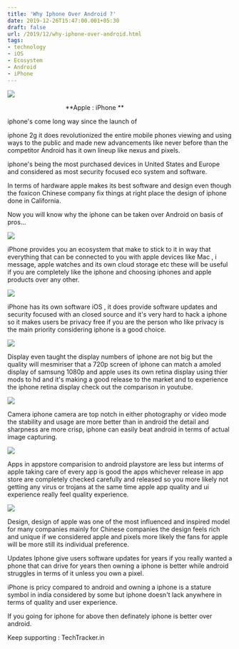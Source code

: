 ```yaml
---
title: 'Why Iphone Over Android ?'
date: 2019-12-26T15:47:00.001+05:30
draft: false
url: /2019/12/why-iphone-over-android.html
tags: 
- technology
- iOS
- Ecosystem
- Android
- iPhone
---
```


  

 [![](https://lh3.googleusercontent.com/-8VL1wEwgr6g/XghG-QkLzgI/AAAAAAAAAQ4/7KcWqRrQJFgFuMZT6QL1ZebGpfnWvWcdACLcBGAsYHQ/s1600/1577600757271879-0.png)](https://lh3.googleusercontent.com/-8VL1wEwgr6g/XghG-QkLzgI/AAAAAAAAAQ4/7KcWqRrQJFgFuMZT6QL1ZebGpfnWvWcdACLcBGAsYHQ/s1600/1577600757271879-0.png) 

                                 **Apple : iPhone **

  

iphone's come long way since the launch of  

iphone 2g it does revolutionized the entire mobile phones viewing and using ways to the public and made new advancements like never before than the competitor Android has it own lineup like nexus and pixels.  

  

iphone's being the most purchased devices in United States and Europe and considered as most security focused eco system and software.

  

In terms of hardware apple makes its best software and design even though the foxicon Chinese company fix things at right place the design of iphone done in California.

  

Now you will know why the iphone can be taken over Android on basis of pros...  
  

[![](https://1.bp.blogspot.com/-TOE7L8vbhuk/XgohTuvpr0I/AAAAAAAAAYY/o81xy3lnGosEYfLIglLTfE7ZdpbJyPz9gCLcBGAsYHQ/s320/IMG_20191230_213851_636.jpg)](https://1.bp.blogspot.com/-TOE7L8vbhuk/XgohTuvpr0I/AAAAAAAAAYY/o81xy3lnGosEYfLIglLTfE7ZdpbJyPz9gCLcBGAsYHQ/s1600/IMG_20191230_213851_636.jpg)

  

  

iPhone provides you an ecosystem that make to stick to it in way that everything that can be connected to you with apple devices like Mac , i message, apple watches and its own cloud storage etc these will be useful if you are completely like the iphone and choosing iphones and apple products over any other.  
  

[![](https://1.bp.blogspot.com/-e4LzEJdj9NQ/XgohmdKv8LI/AAAAAAAAAYg/_iU8C9f6XxIJCkpVsm8wwc81d0FY219KwCLcBGAsYHQ/s320/IMG_20191230_214034_021.jpg)](https://1.bp.blogspot.com/-e4LzEJdj9NQ/XgohmdKv8LI/AAAAAAAAAYg/_iU8C9f6XxIJCkpVsm8wwc81d0FY219KwCLcBGAsYHQ/s1600/IMG_20191230_214034_021.jpg)

  

iPhone has its own software iOS , it does provide software updates and security focused with an closed source and it's very hard to hack a iphone so it makes users be privacy free if you are the person who like privacy is the main priority considering iphone is a good choice.  
  

[![](https://1.bp.blogspot.com/-ZUh8DanW1yY/Xgoh8LZcHfI/AAAAAAAAAYo/E8bgieakbLUjo1yJ9WwN0P4lee3JrTMawCLcBGAsYHQ/s320/IMG_20191230_214220_494.jpg)](https://1.bp.blogspot.com/-ZUh8DanW1yY/Xgoh8LZcHfI/AAAAAAAAAYo/E8bgieakbLUjo1yJ9WwN0P4lee3JrTMawCLcBGAsYHQ/s1600/IMG_20191230_214220_494.jpg)

  

  

Display even taught the display numbers of iphone are not big but the quality will mesmiriser that a 720p screen of iphone can match a amoled display of samsung 1080p and apple uses its own retina display using thier mods to hd and it's making a good release to the market and to experience the iphone retina display check out the comparison in youtube.  
  

[![](https://1.bp.blogspot.com/-j2AlqpgetJM/XgoiO4vZTVI/AAAAAAAAAY0/GOFHf6ND0JwWro62PZQBH1t_uesDMcDkQCLcBGAsYHQ/s320/IMG_20191230_214303_274.jpg)](https://1.bp.blogspot.com/-j2AlqpgetJM/XgoiO4vZTVI/AAAAAAAAAY0/GOFHf6ND0JwWro62PZQBH1t_uesDMcDkQCLcBGAsYHQ/s1600/IMG_20191230_214303_274.jpg)

  

Camera iphone camera are top notch in either photography or video mode the stability and usage are more better than in android the detail and sharpness are more crisp, iphone can easily beat android in terms of actual image capturing.  
  

[![](https://1.bp.blogspot.com/-nTouwmNvJMA/XgoimfENRzI/AAAAAAAAAZA/iRpd9LTM4jUAJT8k8c8zDWF6yGeBP_aKwCLcBGAsYHQ/s320/IMG_20191230_214502_071.jpg)](https://1.bp.blogspot.com/-nTouwmNvJMA/XgoimfENRzI/AAAAAAAAAZA/iRpd9LTM4jUAJT8k8c8zDWF6yGeBP_aKwCLcBGAsYHQ/s1600/IMG_20191230_214502_071.jpg)

  

Apps in appstore comparision to android playstore are less but interms of apple taking care of every app is good the apps whichever release in app store are completely checked carefully and released so you more likely not getting any virus or trojans at the same time apple app quality and ui experience really feel quality experience.  
  

[![](https://1.bp.blogspot.com/-fHUZKpGOCKk/Xgoi8F4kDKI/AAAAAAAAAZI/arb9lIqP31kHBlRlfz5DazdpXt2c2yPugCLcBGAsYHQ/s320/IMG_20191230_214600_644.jpg)](https://1.bp.blogspot.com/-fHUZKpGOCKk/Xgoi8F4kDKI/AAAAAAAAAZI/arb9lIqP31kHBlRlfz5DazdpXt2c2yPugCLcBGAsYHQ/s1600/IMG_20191230_214600_644.jpg)

  

  

Design, design of apple was one of the most influenced and inspired model for many companies mainly for Chinese companies the design feels rich and unique if we considered apple and pixels more likely the fans for apple will be more still its individual preference.

  

Updates Iphone give users software updates for years if you really wanted a phone that can drive for years then owning a iphone is better while android struggles in terms of it unless you own a pixel.

  

iPhone is pricy compared to android and owning a iphone is a stature symbol in india considered by some but iphone doesn't lack anywhere in terms of quality and user experience.

  

If you going for iphone for above then definately iphone is better over android.

  

Keep supporting : TechTracker.in